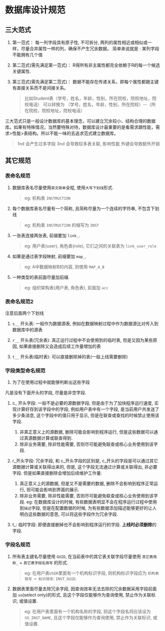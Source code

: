 # 数据库设计规范

## 三大范式

1. 第一范式：
   每一列字段具有原子性, 不可拆分, 两列的属性相近或相似或一样，尽量合并属性一样的列，确保不产生冗余数据。
   简单来说就是 : 某列字段不能拥有几个值

2. 第二范式(需先满足第一范式)：
   R得所有非主属性都完全依赖于R的每一个候选关键属性.

3. 第三范式(需先满足第二范式)：
   数据不能存在传递关系，即每个属性都跟主键有直接关系而不是间接关系。

   > 比如Student表（学号，姓名，年龄，性别，所在院校，院校地址，院校电话）
   > 可以转换为
   >（学号，姓名，年龄，性别，所在院校）--（所在院校，院校地址，院校电话）

三大范式只是一般设计数据库的基本理念，可以建立冗余较小、结构合理的数据库。如果有特殊情况，当然要特殊对待，数据库设计最重要的是看需求跟性能，需求>性能>表结构。所以不能一味的去追求范式建立数据库。

> 1nd 会产生过多字段
> 3nd 会导致较多表关联, 影响性能
> 外键会导致额外开销

## 其它规范

### 表命名规范

1. 数据库表名尽量使用`英文简单`全程, 使用`大写下划线`形式.

   > eg: 机构表 `INSTRUCTION`

2. 每个数据库表名尽量有一个简称, 且简称尽量为一个连续的字符串, 不包含下划线

   > eg: 机构表 `INSTRUCTION` 的缩写为 `INST`

3. 一张表连接两张表, 前缀要加 `link_`.

   > eg: 用户表(user), 角色表(role), 它们之间的关联表为 `link_user_role`

4. 如果是通过表字段映射, 前缀要加 `map_`.

   > eg: A中数据映射B的内容, 则使用 `MAP_A_B`

5. 一种类型的表前面尽量加前缀.

   > eg: 组织架构表(用户表, 角色表), 前面加 `acc`

### 表命名规范2

注意后面两个下划线

1. `s__` 开头表: 一般作为数据源表, 例如在数据映射过程中作为数据源比对传入到数据库中的源表

2. `r__` 开头表(冗余表): 真正运行过程中不会使用到的临时表, 但是又因为某些原因, 如果直接删除又会造成后续工作量增加的表

3. `t__` 开头表(临时表): 可以直接删除掉的表(一般上线需要删除)

### 字段类型命名规范

1. 为了在使用过程中就能够判断出这些字段

凡是没有下面开头的字段, 尽量是非空字段.

1. c_ 开头字段: 一般不是必要的源数据字段, 但是由于为了加快程序运行速度, 实现计算好存到该字段中的字段, 例如用户表中有一个字段, 是当前用户共发送了多少条消息, 这个字段中的值只用于显示, 但是在联查或查找的时候禁止使用该字段.

   1. 非真正意义上的源数据, 删除可能会影响到程序运行, 但是这些数据可以通过真源数据计算或联查得到.
   2. 除非业务需要, 除非性能需要, 否则尽可能避免联查或核心业务使用到该字段.

2. r_开头字段: 冗余字段, 和 c_开头字段的区别是, c_开头的字段是可以通过其它源数据计算或关联得出来的, 但是, 这个字段无法通过计算或关联得出, 非必要字段. 但是如果直接删除会增加后续维护工作量.

   1. 真正意义上的源数据, 但是又不是需要的数据, 删除不会影响到程序正常运行, 但可能会影响到界面的展示.
   2. 除非业务需要, 除非性能需要, 否则尽可能避免联查或核心业务使用到该字段.
   eg: 在数据库设计的时候, 有些数据表明显不会在程序运行过程中使用到`描述`字段, 但是在配置数据的时候, 为有些数据添加描述能够更好的让人明白这些数据的意思, 可以将这些字段作为冗余字段.

3. t_: 临时字段: 即便直接删掉也不会影响到程序运行的字段. **上线时必须删除**的字段.

### 字段名规范

1. 所有表主键名尽量使用 `GUID`, 在当前表中的其它表关联字段尽量使用 `其它表简称_` + `其它表字段名简写` 的形式.

   > eg: 在用户表`USER`里面有一个机构标识字段, 则机构标识字段应为 `机构表简写 + 标识简写`: `INST_GUID`.

2. 数据表里面尽量去除冗余字段, 因查询效率无法去除的冗余数据采用字段前面加 `so`(select only)的形式, 且这个字段仅能够作为查询使用, 禁止作为关联标识, 或值设置.

   > eg: 在用户表里面有一个机构名称的字段, 则这个字段名将应该设为 `SO_INST_NAME`, 且这个字段仅能够作为查询使用, 禁止作为关联标识, 或值设置.
